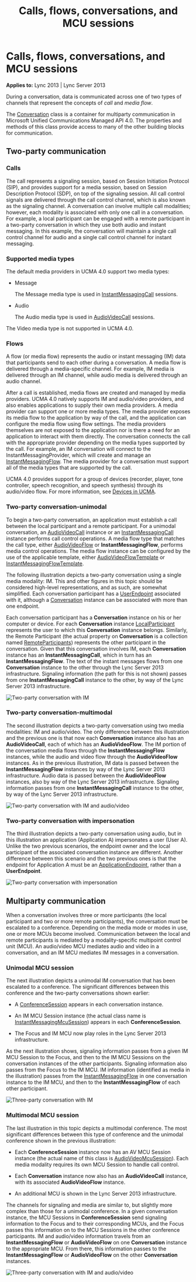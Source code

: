 ﻿---
title: Calls, flows, conversations, and MCU sessions
TOCTitle: Calls, flows, conversations, and MCU sessions
ms:assetid: 8eac0275-344c-4546-a83e-2104ce8f7c6e
ms:mtpsurl: https://msdn.microsoft.com/en-us/library/Dn465961(v=office.15)
ms:contentKeyID: 57102451
ms.date: 07/25/2014
mtps_version: v=office.15
---

# Calls, flows, conversations, and MCU sessions


**Applies to:** Lync 2013 | Lync Server 2013

During a conversation, data is communicated across one of two types of channels that represent the concepts of *call* and *media flow*.

The [Conversation](https://msdn.microsoft.com/en-us/library/hh349224\(v=office.15\)) class is a container for multiparty communication in Microsoft Unified Communications Managed API 4.0. The properties and methods of this class provide access to many of the other building blocks for communication.

## Two-party communication

### Calls

The call represents a signaling session, based on Session Initiation Protocol (SIP), and provides support for a media session, based on Session Description Protocol (SDP), on top of the signaling session. All call control signals are delivered through the call control channel, which is also known as the signaling channel. A conversation can involve multiple call modalities; however, each modality is associated with only one call in a conversation. For example, a local participant can be engaged with a remote participant in a two-party conversation in which they use both audio and instant messaging. In this example, the conversation will maintain a single call control channel for audio and a single call control channel for instant messaging.

### Supported media types

The default media providers in UCMA 4.0 support two media types:

  - Message
    
    The Message media type is used in [InstantMessagingCall](https://msdn.microsoft.com/en-us/library/hh161841\(v=office.15\)) sessions.

  - Audio
    
    The Audio media type is used in [AudioVideoCall](https://msdn.microsoft.com/en-us/library/hh383901\(v=office.15\)) sessions.

The Video media type is not supported in UCMA 4.0.

### Flows

A flow (or media flow) represents the audio or instant messaging (IM) data that participants send to each other during a conversation. A media flow is delivered through a media-specific channel. For example, IM media is delivered through an IM channel, while audio media is delivered through an audio channel.

After a call is established, media flows are created and managed by media providers. UCMA 4.0 natively supports IM and audio/video providers, and also enables applications to supply their own media providers. A media provider can support one or more media types. The media provider exposes its media flow to the application by way of the call, and the application can configure the media flow using flow settings. The media providers themselves are not exposed to the application nor is there a need for an application to interact with them directly. The conversation connects the call with the appropriate provider depending on the media types supported by the call. For example, an IM conversation will connect to the InstantMessagingProvider, which will create and manage an [InstantMessagingFlow](https://msdn.microsoft.com/en-us/library/hh383312\(v=office.15\)). The media provider for a conversation must support all of the media types that are supported by the call.

UCMA 4.0 provides support for a group of devices (recorder, player, tone controller, speech recognition, and speech synthesis) through its audio/video flow. For more information, see [Devices in UCMA](https://msdn.microsoft.com/en-us/library/dd280152\(v=office.15\)).

### Two-party conversation-unimodal

To begin a two-party conversation, an application must establish a call between the local participant and a remote participant. For a unimodal conversation, an [AudioVideoCall](https://msdn.microsoft.com/en-us/library/hh383901\(v=office.15\)) instance or an [InstantMessagingCall](https://msdn.microsoft.com/en-us/library/hh161841\(v=office.15\)) instance performs call control operations. A media flow type that matches the call type, either [AudioVideoFlow](https://msdn.microsoft.com/en-us/library/hh383533\(v=office.15\)) or **InstantMessagingFlow**, performs media control operations. The media flow instance can be configured by the use of the applicable template, either [AudioVideoFlowTemplate](https://msdn.microsoft.com/en-us/library/hh349157\(v=office.15\)) or [InstantMessagingFlowTemplate](https://msdn.microsoft.com/en-us/library/hh384311\(v=office.15\)).

The following illustration depicts a two-party conversation using a single media modality: IM. This and other figures in this topic should be considered high-level representations, and as such, are somewhat simplified. Each conversation participant has a [UserEndpoint](https://msdn.microsoft.com/en-us/library/hh348819\(v=office.15\)) associated with it, although a [Conversation](https://msdn.microsoft.com/en-us/library/hh349224\(v=office.15\)) instance can be associated with more than one endpoint.

Each conversation participant has a **Conversation** instance on his or her computer or device. For each **Conversation** instance [LocalParticipant](https://msdn.microsoft.com/en-us/library/hh350132\(v=office.15\)) represents the user to which this **Conversation** instance belongs. Similarly, the Remote Participant (the actual property on **Conversation** is a collection named [RemoteParticipants](https://msdn.microsoft.com/en-us/library/hh349440\(v=office.15\))) represents the other participant in the conversation. Given that this conversation involves IM, each **Conversation** instance has an **InstantMessagingCall**, which in turn has an **InstantMessagingFlow**. The text of the instant messages flows from one **Conversation** instance to the other through the Lync Server 2013 infrastructure. Signaling information (the path for this is not shown) passes from one **InstantMessagingCall** instance to the other, by way of the Lync Server 2013 infrastructure.

![Two-party conversation with IM](images/Dn465961.Two-party-Conversation-IM(Office.15).jpg "Two-party conversation with IM")

### Two-party conversation-multimodal

The second illustration depicts a two-party conversation using two media modalities: IM and audio/video. The only difference between this illustration and the previous one is that now each **Conversation** instance also has an **AudioVideoCall**, each of which has an **AudioVideoFlow**. The IM portion of the conversation media flows through the **InstantMessagingFlow** instances, while the audio and video flow through the **AudioVideoFlow** instances. As in the previous illustration, IM data is passed between the **InstantMessagingFlow** instances by way of the Lync Server 2013 infrastructure. Audio data is passed between the **AudioVideoFlow** instances, also by way of the Lync Server 2013 infrastructure. Signaling information passes from one **InstantMessagingCall** instance to the other, by way of the Lync Server 2013 infrastructure.

![Two-party conversation with IM and audio/video](images/Dn465961.Two-party-Conversation-IM+AV(Office.15).jpg "Two-party conversation with IM and audio/video")

### Two-party conversation with impersonation

The third illustration depicts a two-party conversation using audio, but in this illustration an application (Application A) impersonates a user (User A). Unlike the two previous scenarios, the endpoint owner and the local participant of the associated conversation instance are different. Another difference between this scenario and the two previous ones is that the endpoint for Application A must be an [ApplicationEndpoint](https://msdn.microsoft.com/en-us/library/hh384825\(v=office.15\)), rather than a **UserEndpoint**.

![Two-party conversation with impersonation](images/Dn465968.Two-party-Impersonation-AV(Office.15).jpg "Two-party conversation with impersonation")

## Multiparty communication

When a conversation involves three or more participants (the local participant and two or more remote participants), the conversation must be escalated to a conference. Depending on the media mode or modes in use, one or more MCUs become involved. Communication between the local and remote participants is mediated by a modality-specific multipoint control unit (MCU). An audio/video MCU mediates audio and video in a conversation, and an IM MCU mediates IM messages in a conversation.

### Unimodal MCU session

The next illustration depicts a unimodal IM conversation that has been escalated to a conference. The significant differences between this conference and the two-party conversations shown earlier:

  - A [ConferenceSession](https://msdn.microsoft.com/en-us/library/hh349315\(v=office.15\)) appears in each conversation instance.

  - An IM MCU Session instance (the actual class name is [InstantMessagingMcuSession](https://msdn.microsoft.com/en-us/library/hh382004\(v=office.15\))) appears in each **ConferenceSession**.

  - The Focus and IM MCU now play roles in the Lync Server 2013 infrastructure.

As the next illustration shows, signaling information passes from a given IM MCU Session to the Focus, and then to the IM MCU Sessions on the conversation instances of the other participants. Signaling information also passes from the Focus to the IM MCU. IM information (identified as media in the illustration) passes from the [InstantMessagingFlow](https://msdn.microsoft.com/en-us/library/hh383312\(v=office.15\)) in one conversation instance to the IM MCU, and then to the **InstantMessagingFlow** of each other participant.

![Three-party conversation with IM](images/Dn465961.Three-party-Conference-IM(Office.15).jpg "Three-party conversation with IM")

### Multimodal MCU session

The last illustration in this topic depicts a multimodal conference. The most significant differences between this type of conference and the unimodal conference shown in the previous illustration:

  - Each **ConferenceSession** instance now has an AV MCU Session instance (the actual name of this class is [AudioVideoMcuSession](https://msdn.microsoft.com/en-us/library/hh385298\(v=office.15\))). Each media modality requires its own MCU Session to handle call control.

  - Each **Conversation** instance now also has an **AudioVideoCall** instance, with its associated **AudioVideoFlow** instance.

  - An additional MCU is shown in the Lync Server 2013 infrastructure.

The channels for signaling and media are similar to, but slightly more complex than those for a unimodal conference. In a given conversation instance, the MCU Sessions in **ConferenceSession** send signaling information to the Focus and to their corresponding MCUs, and the Focus passes this information on to the MCU Sessions in the other conference participants. IM and audio/video information travels from an **InstantMessagingFlow** or **AudioVideoFlow** on one **Conversation** instance to the appropriate MCU. From there, this information passes to the **InstantMessagingFlow** or **AudioVideoFlow** on the other **Conversation** instances.

![Three-party conversation with IM and audio/video](images/Dn465961.Three-party-Conference-IM+AV(Office.15).jpg "Three-party conversation with IM and audio/video")

